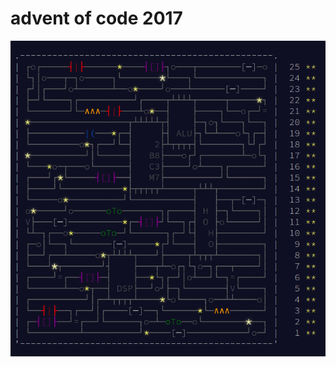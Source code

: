 # advent of code 2017

[![screenshot1.png](screenshot1.png "screenshot1.png")](screenshot1.png "screenshot1.png")
